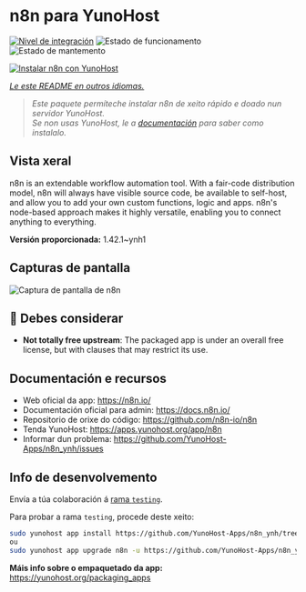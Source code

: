<!--
NOTA: Este README foi creado automáticamente por <https://github.com/YunoHost/apps/tree/master/tools/readme_generator>
NON debe editarse manualmente.
-->

# n8n para YunoHost

[![Nivel de integración](https://dash.yunohost.org/integration/n8n.svg)](https://dash.yunohost.org/appci/app/n8n) ![Estado de funcionamento](https://ci-apps.yunohost.org/ci/badges/n8n.status.svg) ![Estado de mantemento](https://ci-apps.yunohost.org/ci/badges/n8n.maintain.svg)

[![Instalar n8n con YunoHost](https://install-app.yunohost.org/install-with-yunohost.svg)](https://install-app.yunohost.org/?app=n8n)

*[Le este README en outros idiomas.](./ALL_README.md)*

> *Este paquete permíteche instalar n8n de xeito rápido e doado nun servidor YunoHost.*  
> *Se non usas YunoHost, le a [documentación](https://yunohost.org/install) para saber como instalalo.*

## Vista xeral

n8n is an extendable workflow automation tool. With a fair-code distribution model, n8n will always have visible source code, be available to self-host, and allow you to add your own custom functions, logic and apps. n8n's node-based approach makes it highly versatile, enabling you to connect anything to everything.

**Versión proporcionada:** 1.42.1~ynh1

## Capturas de pantalla

![Captura de pantalla de n8n](./doc/screenshots/n8n-screenshot.png)

## :red_circle: Debes considerar

- **Not totally free upstream**: The packaged app is under an overall free license, but with clauses that may restrict its use.

## Documentación e recursos

- Web oficial da app: <https://n8n.io/>
- Documentación oficial para admin: <https://docs.n8n.io/>
- Repositorio de orixe do código: <https://github.com/n8n-io/n8n>
- Tenda YunoHost: <https://apps.yunohost.org/app/n8n>
- Informar dun problema: <https://github.com/YunoHost-Apps/n8n_ynh/issues>

## Info de desenvolvemento

Envía a túa colaboración á [rama `testing`](https://github.com/YunoHost-Apps/n8n_ynh/tree/testing).

Para probar a rama `testing`, procede deste xeito:

```bash
sudo yunohost app install https://github.com/YunoHost-Apps/n8n_ynh/tree/testing --debug
ou
sudo yunohost app upgrade n8n -u https://github.com/YunoHost-Apps/n8n_ynh/tree/testing --debug
```

**Máis info sobre o empaquetado da app:** <https://yunohost.org/packaging_apps>
